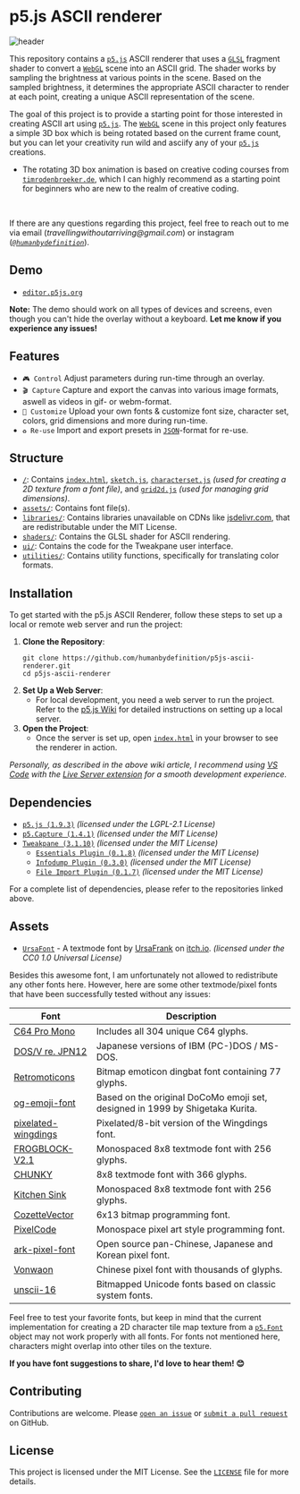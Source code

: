 # p5.js ASCII renderer

![header](https://github.com/humanbydefinition/p5js-ascii-renderer/blob/main/assets/repository_media/logo_gif.gif)

This repository contains a [`p5.js`](https://github.com/processing/p5.js) ASCII renderer that uses a [`GLSL`](https://en.wikipedia.org/wiki/OpenGL_Shading_Language) fragment shader to convert a [`WebGL`](https://de.wikipedia.org/wiki/WebGL) scene into an ASCII grid. The shader works by sampling the brightness at various points in the scene. Based on the sampled brightness, it determines the appropriate ASCII character to render at each point, creating a unique ASCII representation of the scene.

The goal of this project is to provide a starting point for those interested in creating ASCII art using [`p5.js`](https://github.com/processing/p5.js). The [`WebGL`](https://de.wikipedia.org/wiki/WebGL) scene in this project only features a simple 3D box which is being rotated based on the current frame count, but you can let your creativity run wild and asciify any of your [`p5.js`](https://github.com/processing/p5.js) creations.
- The rotating 3D box animation is based on creative coding courses from [`timrodenbroeker.de`](https://timrodenbroeker.de/), which I can highly recommend as a starting point for beginners who are new to the realm of creative coding.

<br />

If there are any questions regarding this project, feel free to reach out to me via email (_travellingwithoutarriving@gmail.com_) or instagram (_[`@humanbydefinition`](https://www.instagram.com/humanbydefinition/)_).

## Demo
- [`editor.p5js.org`](https://editor.p5js.org/humanbydefinition/full/4m9t5dN_d)

**Note:** The demo should work on all types of devices and screens, even though you can't hide the overlay without a keyboard. **Let me know if you experience any issues!**

## Features
- `🎮 Control` Adjust parameters during run-time through an overlay.
- `🎬 Capture` Capture and export the canvas into various image formats, aswell as videos in gif- or webm-format.
- `🎨 Customize` Upload your own fonts & customize font size, character set, colors, grid dimensions and more during run-time.
- `♻️ Re-use` Import and export presets in [`JSON`](https://en.wikipedia.org/wiki/JSON)-format for re-use.

## Structure
- [`/`](https://github.com/humanbydefinition/p5js-ascii-renderer/): Contains [`index.html`](https://github.com/humanbydefinition/p5js-ascii-renderer/blob/main/index.html), [`sketch.js`](https://github.com/humanbydefinition/p5js-ascii-renderer/blob/main/sketch.js), [`characterset.js`](https://github.com/humanbydefinition/p5js-ascii-renderer/blob/main/characterset.js) _(used for creating a 2D texture from a font file)_, and [`grid2d.js`](https://github.com/humanbydefinition/p5js-ascii-renderer/blob/main/grid2d.js) _(used for managing grid dimensions)_.
- [`assets/`](https://github.com/humanbydefinition/p5js-ascii-renderer/tree/main/assets): Contains font file(s).
- [`libraries/`](https://github.com/humanbydefinition/p5js-ascii-renderer/tree/main/libraries): Contains libraries unavailable on CDNs like [jsdelivr.com](https://jsdelivr.com/), that are redistributable under the MIT License.
- [`shaders/`](https://github.com/humanbydefinition/p5js-ascii-renderer/tree/main/shaders/ascii): Contains the GLSL shader for ASCII rendering.
- [`ui/`](https://github.com/humanbydefinition/p5js-ascii-renderer/tree/main/ui): Contains the code for the Tweakpane user interface.
- [`utilities/`](https://github.com/humanbydefinition/p5js-ascii-renderer/tree/main/utilities): Contains utility functions, specifically for translating color formats.

## Installation
To get started with the p5.js ASCII Renderer, follow these steps to set up a local or remote web server and run the project:
1. **Clone the Repository**:
    ```
    git clone https://github.com/humanbydefinition/p5js-ascii-renderer.git
    cd p5js-ascii-renderer
    ```
2. **Set Up a Web Server**:
    - For local development, you need a web server to run the project. Refer to the [p5.js Wiki](https://github.com/processing/p5.js/wiki/Local-server) for detailed instructions on setting up a local server.
3. **Open the Project**:
    - Once the server is set up, open [`index.html`](https://github.com/humanbydefinition/p5js-ascii-renderer/blob/main/index.html) in your browser to see the renderer in action.

_Personally, as described in the above wiki article, I recommend using [VS Code](https://code.visualstudio.com/) with the [Live Server extension](https://marketplace.visualstudio.com/items?itemName=ritwickdey.LiveServer) for a smooth development experience._

## Dependencies
- [`p5.js (1.9.3)`](https://github.com/processing/p5.js) _(licensed under the LGPL-2.1 License)_
- [`p5.Capture (1.4.1)`](https://github.com/tapioca24/p5.capture) _(licensed under the MIT License)_
- [`Tweakpane (3.1.10)`](https://github.com/cocopon/tweakpane) _(licensed under the MIT License)_
    - [`Essentials Plugin (0.1.8)`](https://github.com/tweakpane/plugin-essentials) _(licensed under the MIT License)_
    - [`Infodump Plugin (0.3.0)`](https://github.com/doersino/tweakpane-plugin-infodump) _(licensed under the MIT License)_
    - [`File Import Plugin (0.1.7)`](https://github.com/LuchoTurtle/tweakpane-plugin-file-import) _(licensed under the MIT License)_

For a complete list of dependencies, please refer to the repositories linked above.

## Assets
- [`UrsaFont`](https://ursafrank.itch.io/ursafont) - A textmode font by [UrsaFrank](https://ursafrank.itch.io/) on [itch.io](https://itch.io/). _(licensed under the CC0 1.0 Universal License)_

Besides this awesome font, I am unfortunately not allowed to redistribute any other fonts here. However, here are some other textmode/pixel fonts that have been successfully tested without any issues:

| Font  | Description | 
| ------------- | ------------- |
| [C64 Pro Mono](https://style64.org/c64-truetype)  | Includes all 304 unique C64 glyphs.  |
| [DOS/V re. JPN12](https://int10h.org/oldschool-pc-fonts/fontlist/font?dos-v_re_jpn12)  | Japanese versions of IBM (PC-)DOS / MS-DOS.  |
| [Retromoticons](https://www.fontspace.com/retromoticons-font-f26602)  | Bitmap emoticon dingbat font containing 77 glyphs. |
| [og-emoji-font](https://github.com/notwaldorf/og-emoji-font)  | Based on the original DoCoMo emoji set, designed in 1999 by Shigetaka Kurita. |
| [pixelated-wingdings](https://fontstruct.com/fontstructions/show/1218140/pixelated-wingdings)  | Pixelated/8-bit version of the Wingdings font. |
| [FROGBLOCK-V2.1](https://polyducks.itch.io/frogblock)  | Monospaced 8x8 textmode font with 256 glyphs. |
| [CHUNKY](https://batfeula.itch.io/chunky)  | 8x8 textmode font with 366 glyphs. |
| [Kitchen Sink](https://polyducks.itch.io/kitchen-sink-textmode-font)  | Monospaced 8x8 textmode font with 256 glyphs. |
| [CozetteVector](https://github.com/slavfox/Cozette)  | 6x13 bitmap programming font. |
| [PixelCode](https://qwerasd205.github.io/PixelCode/)  | Monospace pixel art style programming font. |
| [ark-pixel-font](https://github.com/TakWolf/ark-pixel-font)  | Open source pan-Chinese, Japanese and Korean pixel font. |
| [Vonwaon](https://timothyqiu.itch.io/vonwaon-bitmap)  | Chinese pixel font with thousands of glyphs. |
| [unscii-16](http://viznut.fi/unscii/)  | Bitmapped Unicode fonts based on classic system fonts. |

Feel free to test your favorite fonts, but keep in mind that the current implementation for creating a 2D character tile map texture from a [`p5.Font`](https://p5js.org/reference/#/p5.Font) object may not work properly with all fonts. For fonts not mentioned here, characters might overlap into other tiles on the texture.

**If you have font suggestions to share, I'd love to hear them! 😊**

## Contributing
Contributions are welcome. Please [`open an issue`](https://github.com/humanbydefinition/p5js-ascii-renderer/issues) or [`submit a pull request`](https://github.com/humanbydefinition/p5js-ascii-renderer/pulls) on GitHub.

## License
This project is licensed under the MIT License. See the [`LICENSE`](https://github.com/humanbydefinition/p5js-ascii-renderer/blob/main/LICENSE) file for more details.


